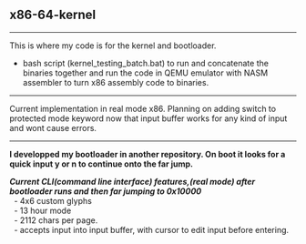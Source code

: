 ## x86-64-kernel

---
This is where my code is for the kernel and bootloader.<br>
+ bash script (kernel_testing_batch.bat) to run and concatenate the binaries together and run the code in QEMU emulator with NASM assembler to turn x86 assembly code to binaries.<br>
---
Current implementation in real mode x86. Planning on adding switch to protected mode keyword now that input buffer works for any kind of input and wont cause errors.<br>

---

**I developped my bootloader in another repository. On boot it looks for a quick input y or n to continue onto the far jump.** <br>

***Current CLI(command line interface) features,(real mode) after bootloader runs and then far jumping to 0x10000*** <br>
&nbsp;&nbsp;- 4x6 custom glyphs<br>
&nbsp;&nbsp;- 13 hour mode<br>
&nbsp;&nbsp;- 2112 chars per page.<br>
&nbsp;&nbsp;- accepts input into input buffer, with cursor to edit input before entering.<br>



